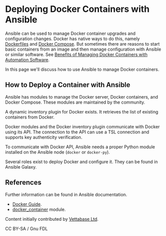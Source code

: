 
# Deploying Docker Containers with Ansible

Ansible can be used to manage Docker container upgrades and configuration changes. Docker has native ways to do this, namely [Dockerfiles](../docker-and-mariadb/creating-a-custom-container-image.md) and [Docker Compose](../docker-and-mariadb/setting-up-a-lamp-stack-with-docker-compose.md). But sometimes there are reasons to start basic containers from an image and then manage configuration with Ansible or similar software. See [Benefits of Managing Docker Containers with Automation Software](../docker-and-mariadb/benefits-of-managing-mariadb-containers-with-orchestration-software.md).


In this page we'll discuss how to use Ansible to manage Docker containers.



## How to Deploy a Container with Ansible


Ansible has modules to manage the Docker server, Docker containers, and Docker Compose. These modules are maintained by the community.


A dynamic inventory plugin for Docker exists. It retrieves the list of existing containers from Docker.


Docker modules and the Docker inventory plugin communicate with Docker using its API. The connection to the API can use a TSL connection and supports key authenticity verification.


To communicate with Docker API, Ansible needs a proper Python module installed on the Ansible node (`docker` or `docker-py`).


Several roles exist to deploy Docker and configure it. They can be found in Ansible Galaxy.


## References


Further information can be found in Ansible documentation.


* [Docker Guide](https://docs.ansible.com/ansible/latest/scenario_guides/guide_docker.html).
* [docker_container](https://docs.ansible.com/ansible/latest/collections/community/general/docker_container_module.html) module.



Content initially contributed by [Vettabase Ltd](https://vettabase.com/).


CC BY-SA / Gnu FDL

